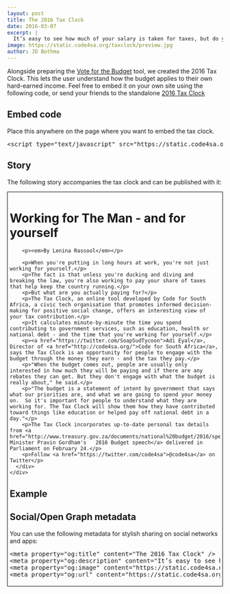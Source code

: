 ```yaml
---
layout: post
title: The 2016 Tax Clock
date: 2016-03-07
excerpt: |
  It’s easy to see how much of your salary is taken for taxes, but do you know how many hours are allocated to those deductions? Enter your salary to see how your tax money is being spent.
image: https://static.code4sa.org/taxclock/preview.jpg
author: JD Bothma
---
```


<div class="">
    <div class="">
         <p>Alongside preparing the <a href="http://code4sa.org/2016/02/25/have-your-say-on-the-budget.html">Vote for the Budget</a> tool, we created the 2016 Tax Clock. This lets the user understand how the budget applies to their own hard-earned income. Feel free to embed it on your own site using the following code, or send your friends to the standalone <a href="http://code4sa.org/taxclock">2016 Tax Clock</a></p>
    </div>
</div>
<div class="">
    <h2>Embed code</h2>
    <div class="">
      Place this anywhere on the page where you want to embed the tax clock.
        <pre>&lt;script type=&quot;text/javascript&quot; src=&quot;https://static.code4sa.org/taxclock/taxclock.js&quot;&gt;&lt;/script&gt;</pre>
    </div>
</div>
<div class="row">
    <div class="col-xs-12 col-md-6" style="">
      <h2>Story</h2>
      <p>The following story accompanies the tax clock and can be published with it:</p>
      <div class="" style="border: 1px solid black; padding: 5px">
        <h1>Working for The Man - and for yourself</h1>

        <p><em>By Lenina Rassool</em></p>

        <p>When you're putting in long hours at work, you're not just working for yourself.</p>
        <p>The fact is that unless you're ducking and diving and breaking the law, you're also working to pay your share of taxes that help keep the country running.</p>
        <p>But what are you actually paying for?</p>
        <p>The Tax Clock, an online tool developed by Code for South Africa, a civic tech organisation that promotes informed decision-making for positive social change, offers an interesting view of your tax contribution.</p>
        <p>It calculates minute-by-minute the time you spend contributing to government services, such as education, health or national debt - and the time that you're working for yourself.</p>
        <p><a href="https://twitter.com/SoapSudTycoon">Adi Eyal</a>, Director of <a href="http://code4sa.org/">Code for South Africa</a>, says the Tax Clock is an opportunity for people to engage with the budget through the money they earn - and the tax they pay.</p>
        <p>"When the budget comes out, people are usually only interested in how much they will be paying and if there are any rebates they can get. But they don't engage with what the budget is really about," he said.</p>
        <p>"The budget is a statement of intent by government that says what our priorities are, and what we are going to spend your money on.  So it's important for people to understand what they are working for. The Tax Clock will show them how they have contributed toward things like education or helped pay off national debt in a day."</p>
        <p>The Tax Clock incorporates up-to-date personal tax details from <a href="http://www.treasury.gov.za/documents/national%20budget/2016/speech/speech.pdf">Finance Minister Pravin Gordham's   2016 Budget speech</a> delivered in Parliament on February 24.</p>
        <p>Follow <a href="https://twitter.com/code4sa">@code4sa</a> on Twitter</p>
      </div>
    </div>
  <div class="col-xs-12 col-md-6">
    <h2>Example</h2>
    <script type="text/javascript" src="https://static.code4sa.org/taxclock/taxclock.js"></script>
  </div>
  <div class="">
    <div class="col-xs-12 col-md-12">
      <h2>Social/Open Graph metadata</h2>
      You can use the following metadata for stylish sharing on social networks and apps:
      <pre>&lt;meta property=&quot;og:title&quot; content=&quot;The 2016 Tax Clock&quot; /&gt;
&lt;meta property=&quot;og:description&quot; content=&quot;It’s easy to see how much of your salary is taken for taxes, but do you know how many hours are allocated to those deductions? Enter your salary to see how your tax money is being spent.&quot; /&gt;
&lt;meta property=&quot;og:image&quot; content=&quot;https://static.code4sa.org/taxclock/preview.jpg&quot; /&gt;
&lt;meta property=&quot;og:url&quot; content=&quot;https://static.code4sa.org/taxclock/index.html?show-embed-link=true&quot; /&gt;</pre>
    </div>
  </div>
</div>
